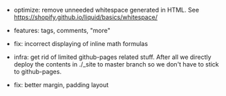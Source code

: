 - optimize: remove unneeded whitespace generated in HTML. See
  https://shopify.github.io/liquid/basics/whitespace/

- features: tags, comments, "more"

- fix: incorrect displaying of inline math formulas

+ infra: get rid of limited github-pages related stuff. After all we
  directly deploy the contents in ./_site to master branch so we don't
  have to stick to github-pages.

+ fix: better margin, padding layout
